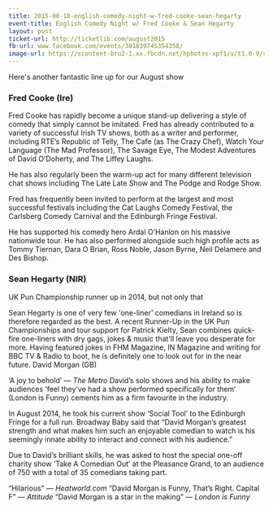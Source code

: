 ```yaml
---
title: 2015-08-18-english-comedy-night-w-fred-cooke-sean-hegarty
event-title: English Comedy Night w/ Fred Cooke & Sean Hegarty
layout: post
ticket-url: http://ticketlib.com/august2015
fb-url: www.facebook.com/events/381839745354358/
image-url: https://scontent-bru2-1.xx.fbcdn.net/hphotos-xpf1/v/t1.0-9/s720x720/11012192_935869669809426_1221742742795514954_n.jpg?oh=4bed8af06c085d9d124e0d7090055aa2&oe=562E39C6
---
```


Here's another fantastic line up for our August show

### Fred Cooke (Ire)
Fred Cooke has rapidly become a unique stand-up delivering a style of comedy that simply cannot be imitated.
Fred has already contributed to a variety of successful Irish TV shows, both as a writer and performer, including RTE’s Republic of Telly, The Cafe (as The Crazy Chef), Watch Your Language (The Mad Professor), The Savage Eye, The Modest Adventures of David O’Doherty, and The Liffey Laughs.

He has also regularly been the warm-up act for many different television chat shows including The Late Late Show and The Podge and Rodge Show.

Fred has frequently been invited to perform at the largest and most successful festivals including the Cat Laughs Comedy Festival, the Carlsberg Comedy Carnival and the Edinburgh Fringe Festival.

He has supported his comedy hero Ardal O’Hanlon on his massive nationwide tour. He has also performed alongside such high profile acts as Tommy Tiernan, Dara O Brian, Ross Noble, Jason Byrne, Neil Delamere and Des Bishop. 

### Sean Hegarty (NIR)
UK Pun Championship runner up in 2014, but not only that 

Sean Hegarty is one of very few 'one-liner' comedians in Ireland so is therefore regarded as the best. A recent Runner-Up in the UK Pun Championships and tour support for Patrick Kielty, Sean combines quick-fire one-liners with dry gags, jokes & music that'll leave you desperate for more. Having featured jokes in FHM Magazine, IN Magazine and writing for BBC TV & Radio to boot, he is definitely one to look out for in the near future.
David Morgan (GB)

‘A joy to behold’ &mdash; *The Metro*
David’s solo shows and his ability to make audiences ‘feel they’ve had a show performed specifically for them’ (London is Funny) cements him as a firm favourite in the industry. 

In August 2014, he took his current show ‘Social Tool’ to the Edinburgh Fringe for a full run. Broadway Baby said that “David Morgan’s greatest strength and what makes him such an enjoyable comedian to watch is his seemingly innate ability to interact and connect with his audience.”

Due to David’s brilliant skills, he was asked to host the special one-off charity show ‘Take A Comedian Out’ at the Pleasance Grand, to an audience of 750 with a total of 35 comedians taking part.

“Hilarious” &mdash; *Heatworld.com*
“David Morgan is Funny, That’s Right. Capital F” &mdash; *Attitude*
“David Morgan is a star in the making” &mdash; *London is Funny*